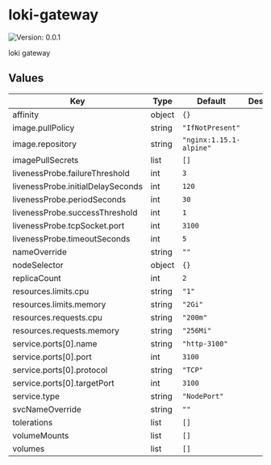# loki-gateway

![Version: 0.0.1](https://img.shields.io/badge/Version-0.0.1-informational?style=flat-square)

loki gateway

## Values

| Key | Type | Default | Description |
|-----|------|---------|-------------|
| affinity | object | `{}` |  |
| image.pullPolicy | string | `"IfNotPresent"` |  |
| image.repository | string | `"nginx:1.15.1-alpine"` |  |
| imagePullSecrets | list | `[]` |  |
| livenessProbe.failureThreshold | int | `3` |  |
| livenessProbe.initialDelaySeconds | int | `120` |  |
| livenessProbe.periodSeconds | int | `30` |  |
| livenessProbe.successThreshold | int | `1` |  |
| livenessProbe.tcpSocket.port | int | `3100` |  |
| livenessProbe.timeoutSeconds | int | `5` |  |
| nameOverride | string | `""` |  |
| nodeSelector | object | `{}` |  |
| replicaCount | int | `2` |  |
| resources.limits.cpu | string | `"1"` |  |
| resources.limits.memory | string | `"2Gi"` |  |
| resources.requests.cpu | string | `"200m"` |  |
| resources.requests.memory | string | `"256Mi"` |  |
| service.ports[0].name | string | `"http-3100"` |  |
| service.ports[0].port | int | `3100` |  |
| service.ports[0].protocol | string | `"TCP"` |  |
| service.ports[0].targetPort | int | `3100` |  |
| service.type | string | `"NodePort"` |  |
| svcNameOverride | string | `""` |  |
| tolerations | list | `[]` |  |
| volumeMounts | list | `[]` |  |
| volumes | list | `[]` |  |
